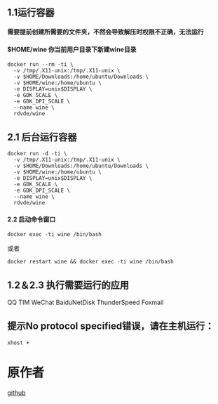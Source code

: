 ## 1.1运行容器

#### 需要提前创建所需要的文件夹，不然会导致解压时权限不正确，无法运行
#### $HOME/wine 你当前用户目录下新建wine目录
````
docker run --rm -ti \
  -v /tmp/.X11-unix:/tmp/.X11-unix \
  -v $HOME/Downloads:/home/ubuntu/Downloads \
  -v $HOME/wine:/home/ubuntu \
  -e DISPLAY=unix$DISPLAY \
  -e GDK_SCALE \
  -e GDK_DPI_SCALE \
  --name wine \
  rdvde/wine
````
## 2.1 后台运行容器
````
docker run -d -ti \
  -v /tmp/.X11-unix:/tmp/.X11-unix \
  -v $HOME/Downloads:/home/ubuntu/Downloads \
  -v $HOME/wine:/home/ubuntu \
  -e DISPLAY=unix$DISPLAY \
  -e GDK_SCALE \
  -e GDK_DPI_SCALE \
  --name wine \
  rdvde/wine
````
#### 2.2 启动命令窗口
````
docker exec -ti wine /bin/bash
````
或者
````
docker restart wine && docker exec -ti wine /bin/bash
````
## 1.2＆2.3 执行需要运行的应用
QQ
TIM
WeChat
BaiduNetDisk
ThunderSpeed
Foxmail

## 提示No protocol specified错误，请在主机运行：
````
xhost +
````
# 原作者
[github](https://github.com/RokasUrbelis/docker-wine-linux)
